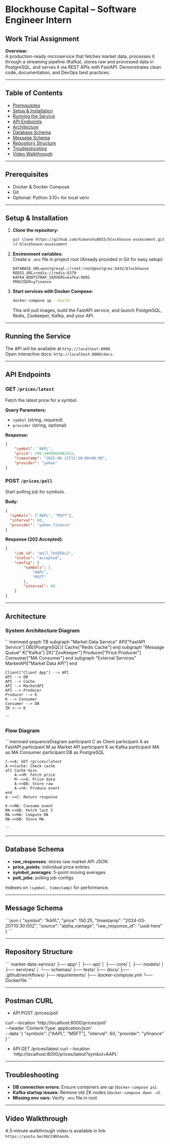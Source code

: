 # Blockhouse Capital – Software Engineer Intern

## Work Trial Assignment
**Overview:**  
A production-ready microservice that fetches market data, processes it through a streaming pipeline (Kafka), stores raw and processed data in PostgreSQL, and serves it via REST APIs with FastAPI. Demonstrates clean code, documentation, and DevOps best practices.

---

## Table of Contents

- [Prerequisites](#prerequisites)
- [Setup & Installation](#setup--installation)
- [Running the Service](#running-the-service)
- [API Endpoints](#api-endpoints)
- [Architecture](#architecture)
- [Database Schema](#database-schema)
- [Message Schema](#message-schema)
- [Repository Structure](#repository-structure)
- [Troubleshooting](#troubleshooting)
- [Video Walkthrough](#video-walkthrough)

---

## Prerequisites

- Docker & Docker Compose  
- Git  
- Optional: Python 3.10+ for local venv

---

## Setup & Installation

1. **Clone the repository:**
   ```bash
   git clone https://github.com/himanshu8655/blockhouse-assessment.git
   cd blockhouse-assessment
   ```
2. **Environment variables:**  
   Create a `.env` file in project root (Already provided in Git for easy setup):
   ```env
   DATABASE_URL=postgresql://root:root@postgres:5432/blockhouse
   REDIS_URL=redis://redis:6379
   KAFKA_BOOTSTRAP_SERVERS=kafka:9092
   PROVIDER=yfinance
   ```
3. **Start services with Docker Compose:**
   ```bash
   docker-compose up --build
   ```
   This will pull images, build the FastAPI service, and launch PostgreSQL, Redis, Zookeeper, Kafka, and your API.

---

## Running the Service

The API will be available at `http://localhost:8000`.  
Open interactive docs: `http://localhost:8000/docs`.

---

## API Endpoints

### GET `/prices/latest`
Fetch the latest price for a symbol.

**Query Parameters:**
- `symbol` (string, required)
- `provider` (string, optional)

**Response:**
```json
{
    "symbol": "AAPL",
    "price": 196.4499969482422,
    "timestamp": "2025-06-13T15:59:00+00:00",
    "provider": "yahoo"
}
```

### POST `/prices/poll`
Start polling job for symbols.

**Body:**
```json
{
  "symbols": ["AAPL", "MSFT"],
  "interval": 60,
  "provider": "yahoo_finance"
}

```

**Response (202 Accepted):**
```json
{
    "job_id": "poll_7e585bc2",
    "status": "accepted",
    "config": {
        "symbols": [
            "AAPL",
            "MSFT"
        ],
        "interval": 60
    }
}
```

---

## Architecture

### System Architecture Diagram

\`\`\`mermaid
graph TB
    subgraph "Market Data Service"
        API["FastAPI Service"]
        DB[(PostgreSQL)]
        Cache["Redis Cache"]
    end
    subgraph "Message Queue"
        K["Kafka"]
        ZK["ZooKeeper"]
        Producer["Price Producer"]
        Consumer["MA Consumer"]
    end
    subgraph "External Services"
        MarketAPI["Market Data API"]
    end

    Client["Client App"] --> API
    API --> DB
    API --> Cache
    API --> MarketAPI
    API --> Producer
    Producer --> K
    K --> Consumer
    Consumer --> DB
    ZK <--> K
\`\`\`

### Flow Diagram

\`\`\`mermaid
sequenceDiagram
    participant C as Client
    participant A as FastAPI
    participant M as Market API
    participant K as Kafka
    participant MA as MA Consumer
    participant DB as PostgreSQL

    C->>A: GET /prices/latest
    A->>Cache: Check cache
    alt Cache miss
        A->>M: Fetch price
        M-->>A: Price data
        A->>DB: Store raw
        A->>K: Produce event
    end
    A-->>C: Return response

    K->>MA: Consume event
    MA->>DB: Fetch last 5
    MA->>MA: Compute MA
    MA->>DB: Store MA
\`\`\`

---

## Database Schema

- **raw_responses**: stores raw market API JSON  
- **price_points**: individual price entries  
- **symbol_averages**: 5-point moving averages  
- **poll_jobs**: polling job configs

Indexes on `(symbol, timestamp)` for performance.

---

## Message Schema

\`\`\`json
{
  "symbol": "AAPL",
  "price": 150.25,
  "timestamp": "2024-03-20T10:30:00Z",
  "source": "alpha_vantage",
  "raw_response_id": "uuid-here"
}
\`\`\`

---

## Repository Structure

\`\`\`
market-data-service/
├── app/
│   ├── api/
│   ├── core/
│   ├── models/
│   ├── services/
│   └── schemas/
├── tests/
├── docs/
├── .github/workflows/
├── requirements/
├── docker-compose.yml
└── Dockerfile
\`\`\`

---

## Postman CURL
- API POST /prices/poll

curl --location 'http://localhost:8000/prices/poll' \
--header 'Content-Type: application/json' \
--data '{
  "symbols": ["AAPL", "MSFT"],
  "interval": 60,
  "provider": "yfinance"
}
'

- API GET /prices/latest
curl --location 'http://localhost:8000/prices/latest?symbol=AAPL'
---


## Troubleshooting

- **DB connection errors:** Ensure containers are up (`docker-compose ps`).  
- **Kafka startup issues:** Remove old ZK nodes (`docker-compose down -v`).  
- **Missing env vars:** Verify `.env` file in root.

---

## Video Walkthrough

A 5‑minute walkthrough video is available in link `https://youtu.be/6bCCHDhando`.

